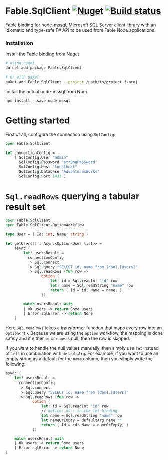 # Fable.SqlClient [![Nuget](https://img.shields.io/nuget/v/Fable.SqlClient.svg?colorB=green)](https://www.nuget.org/packages/Fable.SqlClient) [![Build status](https://ci.appveyor.com/api/projects/status/n7665851i24yh2d7?svg=true)](https://ci.appveyor.com/project/Zaid-Ajaj/fable-sqlclient)


[Fable](https://github.com/fable-compiler/Fable) binding for [node-mssql](https://github.com/tediousjs/node-mssql), Microsoft SQL Server client library with an idiomatic and type-safe F# API to be used from Fable Node applications. 

### Installation
Install the Fable binding from Nuget
```bash
# using nuget
dotnet add package Fable.SqlClient

# or with paket
paket add Fable.SqlClient --project /path/to/project.fsproj
```
Install the actual node-mssql from Npm
```
npm install --save node-mssql
``` 
# Getting started
First of all, configure the connection using `SqlConfig`:
```fs
open Fable.SqlClient

let connectionConfig = 
    [ SqlConfig.User "admin"
      SqlConfig.Password "str0ngPa$$word"
      SqlConfig.Host "localhost"
      SqlConfig.Database "AdventuresWorks"
      SqlConfog.Port 1433 ]
```

# `Sql.readRows` querying a tabular result set 

```fs
open Fable.SqlClient
open Fable.SqlClient.OptionWorkflow

type User = { Id: int; Name: string }
 
let getUsers() : Async<Option<User list>> = 
    async {
        let! usersResult = 
          connectionConfig
          |> Sql.connect
          |> Sql.query "SELECT id, name from [dbo].[Users]" 
          |> Sql.readRows (fun row -> 
                option {
                    let! id = Sql.readInt "id" row
                    let! name = Sql.readString "name" row
                    return { Id = id; Name = name; }   
                })

        match usersResult with 
        | Ok users -> return Some users 
        | Error sqlError -> return None
    }
```
Here `Sql.readRows` takes a transformer function that maps every row into an `Option<'t>`. Because we are using the `option` workflow, the mapping is done safely and if either `id` or `name` is null, then the row is skipped. 

If you want to handle the null values manually, then simply use `let` instead of `let!` in combination with `defaultArg`. For example, if you want to use an empty string as a default for the `name` column, then you simply write the following:  

```fs
async {
    let! usersResult = 
      connectionConfig
      |> Sql.connect
      |> Sql.query "SELECT id, name from [dbo].[Users]" 
      |> Sql.readRows (fun row -> 
            option {
                let! id = Sql.readInt "id" row
                // notice: no ! in the let binding
                let name = Sql.readString "name" row
                let nameOrEmpty = defaultArg name ""
                return { Id = id; Name = nameOrEmpty; }   
            })

    match usersResult with 
    | Ok users -> return Some users 
    | Error sqlError -> return None
}
```